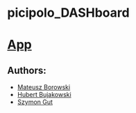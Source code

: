 # picipolo_DASHboard

# [App](https://share.streamlit.io/boro128/picipolo_dashboard/main/picipolo/app.py)

## Authors:
- [Mateusz Borowski](https://github.com/boro128)
- [Hubert Bujakowski](https://github.com/hbujakow)
- [Szymon Gut](https://github.com/Szymon-Gut)
